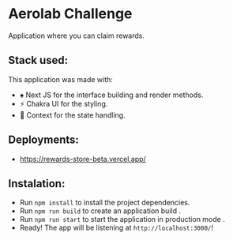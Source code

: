 # Aerolab Challenge

Application where you can claim rewards.

## Stack used:

This application was made with:

- ♠️ Next JS for the interface building and render methods.
- ⚡️ Chakra UI for the styling.
- 🌌 Context for the state handling.

## Deployments:

- https://rewards-store-beta.vercel.app/

## Instalation:

- Run `npm install` to install the project dependencies.
- Run `npm run build` to create an application build .
- Run `npm run start` to start the application in production mode .
- Ready! The app will be listening at `http://localhost:3000/`!

